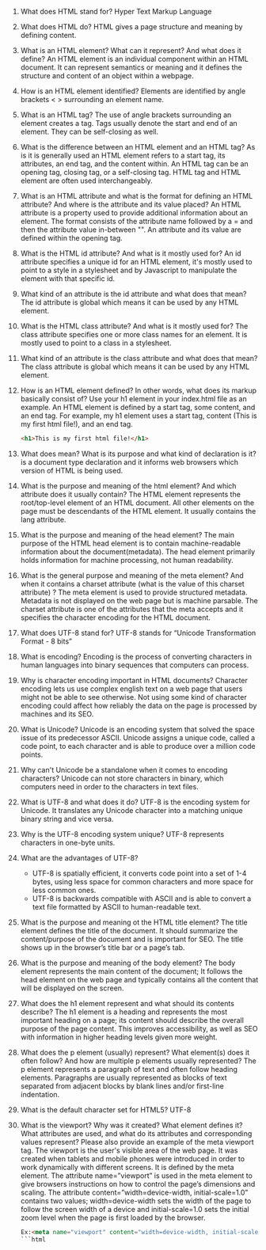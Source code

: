 1. What does HTML stand for?
    Hyper Text Markup Language
    
2. What does HTML do?
    HTML gives a page structure and meaning by defining content.
    
3. What is an HTML element? What can it represent? And what does it define?
    An HTML element is an individual component within an HTML document. It can represent semantics or meaning and it defines the structure and content of an object within a webpage.
    
4. How is an HTML element identified?
    Elements are identified by angle brackets < > surrounding an element name.
    
5. What is an HTML tag?
    The use of angle brackets surrounding an element creates a tag. Tags usually denote the start and end of an element. They can be self-closing as well.
    
6. What is the difference between an HTML element and an HTML tag?
    As is it is generally used an HTML element refers to a start tag, its attributes, an end tag, and the content within. An HTML tag can be an opening tag, closing tag, or a self-closing tag. HTML tag and HTML element are often used interchangeably.

7. What is an HTML attribute and what is the format for defining an HTML attribute? And where is the attribute and its value placed?
    An HTML attribute is a property used to provide additional information about an element. The format consists of the attribute name followed by a = and then the attribute value in-between "". An attribute and its value are defined within the opening tag.

8. What is the HTML id attribute? And what is it mostly used for?
    An id attribute specifies a unique id for an HTML element, it's mostly used to point to a style in a stylesheet and by Javascript to manipulate the element with that specific id.

9. What kind of an attribute is the id attribute and what does that mean?
    The id attribute is global which means it can be used by any HTML element.

10. What is the HTML class attribute? And what is it mostly used for?
     The class attribute specifies one or more class names for an element. It is mostly used to point to a class in a stylesheet.

11. What kind of an attribute is the class attribute and what does that mean?
    The class attribute is global which means it can be used by any HTML element.
        
12. How is an HTML element defined? In other words, what does its markup basically consist of? Use your h1 element in your index.html file as an example.
    An HTML element is defined by a start tag, some content, and an end tag. For example, my h1 element uses a start tag, content (This is my first html file!), and an end tag.
    ```html
    <h1>This is my first html file!</h1>
    ```
    
13. What does <!DOCTYPE html> mean? What is its purpose and what kind of declaration is it?
    	<!DOCTYPE html> is a document type declaration and it informs web browsers which version of HTML is being used.

14. What is the purpose and meaning of the html element? And which attribute does it usually contain?
	The HTML element represents the root/top-level element of an HTML document. All other elements on the page must be descendants of the HTML element. It usually contains the lang attribute.
    
15. What is the purpose and meaning of the head element?
	The main purpose of the HTML head element is to contain machine-readable information about the document(metadata). The head element primarily holds information for machine processing, not human readability. 

16. What is the general purpose and meaning of the meta element? And when it contains a charset attribute (what is the value of this charset attribute) ?
    The meta element is used to provide structured metadata. Metadata is not displayed on the web page but is machine parsable. The charset attribute is one of the attributes that the meta accepts and it specifies the character encoding for the HTML document.

17. What does UTF-8 stand for?
    UTF-8 stands for “Unicode Transformation Format - 8 bits”
    
18. What is encoding?
	Encoding is the process of converting characters in human languages into binary sequences that computers can process.

19. Why is character encoding important in HTML documents?
	Character encoding lets us use complex english text on a web page that users might not be able to see otherwise. Not using some kind of character encoding could affect how reliably the data on the page is processed by machines and its SEO.
    
20. What is Unicode?
	Unicode is an encoding system that solved the space issue of its predecessor ASCII. Unicode assigns a unique code, called a code point, to each character and is able to produce over a million code points.

21. Why can't Unicode be a standalone when it comes to encoding characters?
	Unicode can not store characters in binary, which computers need in order to the characters in text files.

22. What is UTF-8 and what does it do?
	UTF-8 is the encoding system for Unicode. It translates any Unicode character into a matching unique binary string and vice versa. 
    
23. Why is the UTF-8 encoding system unique?
	UTF-8 represents characters in one-byte units.

24. What are the advantages of UTF-8?
    - UTF-8 is spatially efficient, it converts code point into a set of 1-4 bytes, using less space for common characters and more space for less common ones.
    - UTF-8 is backwards compatible with ASCII and is able to convert a text file formatted by ASCII to human-readable text.

25. What is the purpose and meaning ot the HTML title element?
	The title element defines the title of the document. It should summarize the content/purpose of the document and is important for SEO. The title shows up in the browser’s title bar or a page’s tab. 

26. What is the purpose and meaning of the body element?
	The body element represents the main content of the document; It follows the head element on the web page and typically contains all the content that will be displayed on the screen.
    
27. What does the h1 element represent and what should its contents describe?
	The h1 element is a heading and represents the most important heading on a page; its content should describe the overall purpose of the page content. This improves accessibility, as well as SEO with information in higher heading levels given more weight.

28. What does the p element (usually) represent? What element(s) does it often follow? And how are multiple p elements usually represented?
	The p element represents a paragraph of text and often follow heading elements. Paragraphs are usually represented as blocks of text separated from adjacent blocks by blank lines and/or first-line indentation. 

29. What is the default character set for HTML5?
    UTF-8
    
30. What is the viewport? Why was it created? What element defines it? What attributes are used, and what do its attributes and corresponding values represent? Please also provide an example of the meta viewport tag.
	The viewport is the user's visible area of the web page. It was created when tablets and mobile phones were introduced in order to work dynamically with different screens. It is defined by the meta element. The attribute name=”viewport” is used in the meta element to give browsers instructions on how to control the page’s dimensions and scaling. The attribute content=”width=device-width, initial-scale=1.0” contains two values; width=device-width sets the width of the page to follow the screen width of a device and initial-scale=1.0 sets the initial zoom level when the page is first loaded by the browser. 
	```html
	Ex:<meta name="viewport" content="width=device-width, initial-scale=1.0">
	```html
